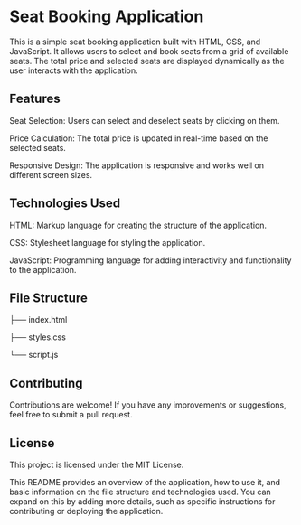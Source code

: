 # Seat Booking Application

This is a simple seat booking application built with HTML, CSS, and JavaScript. It allows users to select and book seats from a grid of available seats. The total price and selected seats are displayed dynamically as the user interacts with the application.

## Features
Seat Selection: Users can select and deselect seats by clicking on them.

Price Calculation: The total price is updated in real-time based on the selected seats.

Responsive Design: The application is responsive and works well on different screen sizes.

## Technologies Used
HTML: Markup language for creating the structure of the application.

CSS: Stylesheet language for styling the application.

JavaScript: Programming language for adding interactivity and functionality to the application.


## File Structure

├── index.html

├── styles.css

└── script.js       

## Contributing
Contributions are welcome! If you have any improvements or suggestions, feel free to submit a pull request.

## License
This project is licensed under the MIT License.

This README provides an overview of the application, how to use it, and basic information on the file structure and technologies used. You can expand on this by adding more details, such as specific instructions for contributing or deploying the application.


